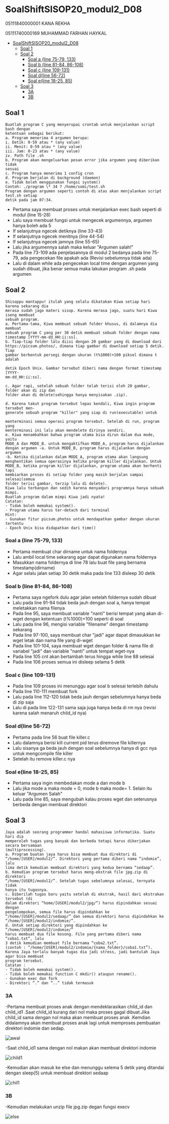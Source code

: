 # SoalShiftSISOP20_modul2_D08

05111840000001 KANA REKHA

05111740000169	MUHAMMAD FARHAN HAYKAL
- [SoalShiftSISOP20_modul2_D08](#soalshiftsisop20modul2d08)
	- [Soal 1](#soal-1)
	- [Soal 2](#soal-2)
		- [Soal a (line 75-79, 133)](#soal-a-line-75-79-133)
		- [Soal b (line 81-84, 86-108)](#soal-b-line-81-84-86-108)
		- [Soal c (line 109-131)](#soal-c-line-109-131)
		- [Soal d(line 56-72)](#soal-dline-56-72)
		- [Soal e(line 18-25, 85)](#soal-eline-18-25-85)
	- [Soal 3](#soal-3)
		- [3A](#3a)
		- [3B](#3b)
## Soal 1 
```
Buatlah program C yang menyerupai crontab untuk menjalankan script bash dengan
ketentuan sebagai berikut:
a. Program menerima 4 argumen berupa:
i. Detik: 0-59 atau * (any value)
ii. Menit: 0-59 atau * (any value)
iii. Jam: 0-23 atau * (any value)
iv. Path file .sh
b. Program akan mengeluarkan pesan error jika argumen yang diberikan tidak
sesuai
c. Program hanya menerima 1 config cron
d. Program berjalan di background (daemon)
e. Tidak boleh menggunakan fungsi system()
Contoh: ./program \* 34 7 /home/somi/test.sh
Program dengan argumen seperti contoh di atas akan menjalankan script test.sh setiap
detik pada jam 07:34.
```
* Pertama saya membuat proses untuk menjalankan exec bash seperti di modul (line 15-28)
* Lalu saya membuat fungsi untuk mengecek argumennya, argumen hanya boleh ada 5
* If selanjutnya ngecek detiknya (line 33-43)
* If selanjutnya ngecek menitnya (line 44-54)
* If selanjutnya ngecek jamnya (line 55-65)
* Lalu jika argumennya salah maka keluar "Argumen salah!"
* Pada line 73-109 ada penjelasannya di modul 2 bedanya pada line 75-79, ada pengecekan file apakah ada (Revisi sebelumnya tidak ada)
*  Lalu di dalam while ada pengecekan local time dengan argumen yang sudah dibuat, jika benar semua maka lakukan program .sh pada argumen
  
## Soal 2 
```
Shisoppu mantappu! itulah yang selalu dikatakan Kiwa setiap hari karena sekarang dia
merasa sudah jago materi sisop. Karena merasa jago, suatu hari Kiwa iseng membuat
sebuah program.
a. Pertama-tama, Kiwa membuat sebuah folder khusus, di dalamnya dia membuat
sebuah program C yang per 30 detik membuat sebuah folder dengan nama
timestamp [YYYY-mm-dd_HH:ii:ss].
b. Tiap-tiap folder lalu diisi dengan 20 gambar yang di download dari
https://picsum.photos/, dimana tiap gambar di download setiap 5 detik. Tiap
gambar berbentuk persegi dengan ukuran (t%1000)+100 piksel dimana t adalah

detik Epoch Unix. Gambar tersebut diberi nama dengan format timestamp [YYYY-
mm-dd_HH:ii:ss].

c. Agar rapi, setelah sebuah folder telah terisi oleh 20 gambar, folder akan di zip dan
folder akan di delete(sehingga hanya menyisakan .zip).

d. Karena takut program tersebut lepas kendali, Kiwa ingin program tersebut men-
generate sebuah program "killer" yang siap di run(executable) untuk

menterminasi semua operasi program tersebut. Setelah di run, program yang
menterminasi ini lalu akan mendelete dirinya sendiri.
e. Kiwa menambahkan bahwa program utama bisa dirun dalam dua mode, yaitu
MODE_A dan MODE_B. untuk mengaktifkan MODE_A, program harus dijalankan
dengan argumen -a. Untuk MODE_B, program harus dijalankan dengan argumen
-b. Ketika dijalankan dalam MODE_A, program utama akan langsung
menghentikan semua operasinya ketika program killer dijalankan. Untuk
MODE_B, ketika program killer dijalankan, program utama akan berhenti tapi
membiarkan proses di setiap folder yang masih berjalan sampai selesai(semua
folder terisi gambar, terzip lalu di delete).
Kiwa lalu terbangun dan sedih karena menyadari programnya hanya sebuah mimpi.
Buatlah program dalam mimpi Kiwa jadi nyata!
Catatan:
- Tidak boleh memakai system().
- Program utama harus ter-detach dari terminal
Hint:
- Gunakan fitur picsum.photos untuk mendapatkan gambar dengan ukuran
tertentu
- Epoch Unix bisa didapatkan dari time()
```
### Soal a (line 75-79, 133)
* Pertama membuat char dirname untuk nama foldernya
* Lalu ambil local time sekarang agar dapat digunakan nama foldernya
* Masukkan nama foldernya di line 78 lalu buat file yang bernama timestamp(dirname)
* Agar selalu jalan setiap 30 detik maka pada line 133 disleep 30 detik
### Soal b (line 81-84, 86-108)
* Pertama saya ngefork dulu agar jalan setelah foldernya sudah dibuat
* Lalu pada line 91-94 tidak beda jauh dengan soal a, hanya tempat meletakkan nama filenya
* Pada line 95, saya membuat variable "nanti" berisi tempat yang akan di-wget dengan ketentuan (t%1000)+100 seperti di soal
* Lalu pada line 96, mengisi variable "filename" dengan timestamp sekarang
* Pada line 97-100, saya membuat char "jadi" agar dapat dimasukkan ke wget letak dan nama file yang di-wget
* Pada line 101-104, saya membuat wget dengan folder & nama file di variabel "jadi" dan variable "nanti" untuk tempat wget-nya
* Pada line 105 cnt akan bertambah terus hingga while line 88 selesai
* Pada line 106 proses semua ini disleep selama 5 detik

### Soal c (line 109-131)
* Pada line 109 proses ini menunggu agar soal b selesai terlebih dahulu
* Pada line 110-111 membuat fork
* Lalu pada line 112-120 tidak beda jauh dengan sebelumnya hanya beda di zip saja
* Lalu di pada line 122-131 sama saja juga hanya beda di rm nya (revisi karena salah menaruh child_id nya)

### Soal d(line 56-72)
* Pertama pada line 56 buat file killer.c
* Lalu dalamnya berisi kill current pid terus diremove file killernya
* Lalu sisanya ga beda jauh dengan soal sebelumnya hanya di gcc nya untuk mengcompile file killer
* Setelah itu remove killer.c nya
### Soal e(line 18-25, 85)
* Pertama saya ingin membedakan mode a dan mode b
* Lalu jika mode a maka mode = 0, mode b maka mode= 1. Selain itu keluar "Argumen Salah"
* Lalu pada line 85, saya mengubah kalau proses wget dan seterusnya berbeda dengan membuat direktori

## Soal 3 
  ```
Jaya adalah seorang programmer handal mahasiswa informatika. Suatu hari dia
memperoleh tugas yang banyak dan berbeda tetapi harus dikerjakan secara bersamaan
(multiprocessing).
a. Program buatan jaya harus bisa membuat dua direktori di
“/home/[USER]/modul2/”. Direktori yang pertama diberi nama “indomie”, lalu
lima detik kemudian membuat direktori yang kedua bernama “sedaap”.
b. Kemudian program tersebut harus meng-ekstrak file jpg.zip di direktori
“/home/[USER]/modul2/”. Setelah tugas sebelumnya selesai, ternyata tidak
hanya itu tugasnya.
c. Diberilah tugas baru yaitu setelah di ekstrak, hasil dari ekstrakan tersebut (di
dalam direktori “home/[USER]/modul2/jpg/”) harus dipindahkan sesuai dengan
pengelompokan, semua file harus dipindahkan ke
“/home/[USER]/modul2/sedaap/” dan semua direktori harus dipindahkan ke
“/home/[USER]/modul2/indomie/”.
d. Untuk setiap direktori yang dipindahkan ke “/home/[USER]/modul2/indomie/”
harus membuat dua file kosong. File yang pertama diberi nama “coba1.txt”, lalu
3 detik kemudian membuat file bernama “coba2.txt”.
(contoh : “/home/[USER]/modul2/indomie/{nama_folder}/coba1.txt”).
Karena Jaya terlalu banyak tugas dia jadi stress, jadi bantulah Jaya agar bisa membuat
program tersebut.
Catatan :
- Tidak boleh memakai system().
- Tidak boleh memakai function C mkdir() ataupun rename().
- Gunakan exec dan fork
- Direktori “.” dan “..” tidak termasuk 
```

### 3A
-Pertama membuat proses anak dengan mendeklarasikan child_id dan child_id1 .Saat child_id kurang dari nol maka proses gagal dibuat.Jika child_id sama dengan nol maka akan membuat proses anak .Kemdian didalamnya akan membuat proses anak lagi untuk memproses pembuatan direktori indomie dan sedap.

![awal](https://user-images.githubusercontent.com/57948206/76605117-7eee1300-6542-11ea-9225-6a163cd553b5.png)

-Saat child_id1 sama dengan nol makan akan membuat direktori indomie

![child1](https://user-images.githubusercontent.com/57948206/76604705-c88a2e00-6541-11ea-94c5-3697b66e1c8d.png)

-Kemudian akan masuk ke else dan menunggu selema 5 detik yang ditandai dengan sleep(5) untuk membuat direktori sedaap

![chil1](https://user-images.githubusercontent.com/57948206/76605122-801f4000-6542-11ea-89b2-2b1ff7a0460b.png)

### 3B
-Kemudian melakukan unzip file jpg.zip degan fungsi execv

![else](https://user-images.githubusercontent.com/57948206/76605126-81506d00-6542-11ea-8251-62ce5987a5d3.png)

